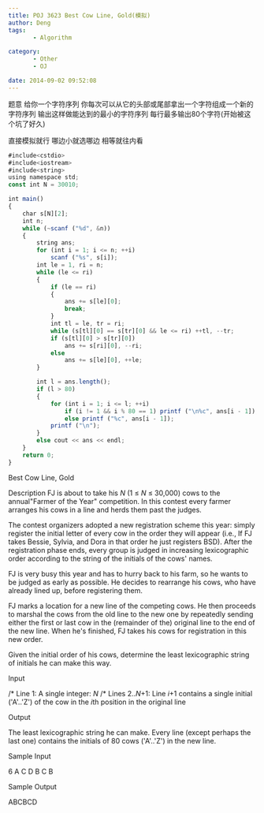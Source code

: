```yaml
---
title: POJ 3623 Best Cow Line, Gold(模拟)
author: Deng
tags: 
       - Algorithm

category: 
       - Other
       - OJ

date: 2014-09-02 09:52:08
---
```

题意 给你一个字符序列 你每次可以从它的头部或尾部拿出一个字符组成一个新的字符序列 输出这样做能达到的最小的字符序列 每行最多输出80个字符(开始被这个坑了好久)

直接模拟就行 哪边小就选哪边 相等就往内看

```js 
#include<cstdio>
#include<iostream>
#include<string>
using namespace std;
const int N = 30010;

int main()
{
    char s[N][2];
    int n;
    while (~scanf ("%d", &n))
    {
        string ans;
        for (int i = 1; i <= n; ++i)
            scanf ("%s", s[i]);
        int le = 1, ri = n;
        while (le <= ri)
        {
            if (le == ri)
            {
                ans += s[le][0];
                break;
            }
            int tl = le, tr = ri;
            while (s[tl][0] == s[tr][0] && le <= ri) ++tl, --tr;
            if (s[tl][0] > s[tr][0])
                ans += s[ri][0], --ri;
            else
                ans += s[le][0], ++le;
        }

        int l = ans.length();
        if (l > 80)
        {
            for (int i = 1; i <= l; ++i)
                if (i != 1 && i % 80 == 1) printf ("\n%c", ans[i - 1]);
                else printf ("%c", ans[i - 1]);
            printf ("\n");
        }
        else cout << ans << endl;
    }
    return 0;
}
```

Best Cow Line, Gold

Description
FJ is about to take his *N* (1 ≤ *N* ≤ 30,000) cows to the annual"Farmer of the Year" competition. In this contest every farmer arranges his cows in a line and herds them past the judges.

The contest organizers adopted a new registration scheme this year: simply register the initial letter of every cow in the order they will appear (i.e., If FJ takes Bessie, Sylvia, and Dora in that order he just registers BSD). After the registration phase ends, every group is judged in increasing lexicographic order according to the string of the initials of the cows' names.

FJ is very busy this year and has to hurry back to his farm, so he wants to be judged as early as possible. He decides to rearrange his cows, who have already lined up, before registering them.

FJ marks a location for a new line of the competing cows. He then proceeds to marshal the cows from the old line to the new one by repeatedly sending either the first or last cow in the (remainder of the) original line to the end of the new line. When he's finished, FJ takes his cows for registration in this new order.

Given the initial order of his cows, determine the least lexicographic string of initials he can make this way.

Input

/* Line 1: A single integer: *N*
/* Lines 2..*N*+1: Line *i*+1 contains a single initial ('A'..'Z') of the cow in the *i*th position in the original line

Output

The least lexicographic string he can make. Every line (except perhaps the last one) contains the initials of 80 cows ('A'..'Z') in the new line.

Sample Input

6 A C D B C B

Sample Output

ABCBCD